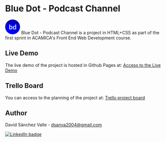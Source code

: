 # Blue Dot - Podcast Channel

![Blue Dot Podcast Channel Logo](https://raw.githubusercontent.com/dsanchezvalle/podcastchannelsprint/14a4ff001f5aecf171b929f4a4893e2441c411d7/images/logo.svg) Blue Dot - Podcast Channel is a project in HTML+CSS as part of the first sprint in ACAMICA's Front End Web Development course.

## Live Demo

The live demo of the project is hosted in Github Pages at: [Access to the Live Demo](https://dsanchezvalle.github.io/podcastchannelsprint/)

## Trello Board

You can access to the planning of the project at: [Trello project board](https://trello.com/b/qjyxZd3x/podcast-channel-sprint-1)

## Author

David Sánchez Valle - dsanva2004@gmail.com

[![LinkedIn badge](https://img.shields.io/badge/-LinkedIn-black.svg?style=for-the-badge&logo=linkedin&colorB=555)](https://www.linkedin.com/in/dsanchezvalle/)